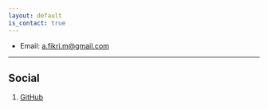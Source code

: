 ```yaml
---
layout: default
is_contact: true
---
```


* Email: [a.fikri.m@gmail.com](mailto:a.fikri.m@gmail.com)

<!-- ---

## Mailing Address

> 221B, Baker Street
>
> London
>
> United Kingdom -->

---

## Social

1. [GitHub](https://github.com/ekimudzaki)